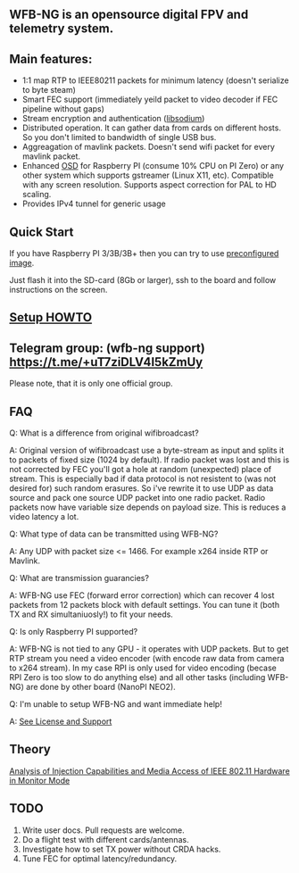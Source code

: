 ## WFB-NG is an opensource digital FPV and telemetry system.

## Main features:
 - 1:1 map RTP to IEEE80211 packets for minimum latency (doesn't serialize to byte steam)
 - Smart FEC support (immediately yeild packet to video decoder if FEC pipeline without gaps)
 - Stream encryption and authentication ([libsodium](https://download.libsodium.org/doc/))
 - Distributed operation. It can gather data from cards on different hosts. So you don't limited to bandwidth of single USB bus.
 - Aggreagation of mavlink packets. Doesn't send wifi packet for every mavlink packet.
 - Enhanced [OSD](https://github.com/svpcom/wifibroadcast_osd) for Raspberry PI (consume 10% CPU on PI Zero) or any other system which
   supports gstreamer (Linux X11, etc). Compatible with any screen resolution. Supports aspect correction for PAL to HD scaling.
 - Provides IPv4 tunnel for generic usage

## Quick Start
If you have Raspberry PI 3/3B/3B+ then you can try to use [preconfigured image](https://github.com/svpcom/wifibroadcast/releases/download/wifibroadcast-22.05/wifibroadcast_22.05-rc2-rpi3.img.gz).

Just flash it into the SD-card (8Gb or larger), ssh to the board and follow instructions on the screen.

## [Setup HOWTO](Setup-HOWTO)
## Telegram group: (**wfb-ng support**) https://t.me/+uT7ziDLV4I5kZmUy
Please note, that it is only one official group.
## FAQ
Q: What is a difference from original wifibroadcast?

A: Original version of wifibroadcast use a byte-stream as input and splits it to packets of fixed size (1024 by default). If radio packet was lost and this is not corrected by FEC you'll got a hole at random (unexpected) place of stream. This is especially bad if data protocol is not resistent to (was not desired for) such random erasures. So i've rewrite it to use UDP as data source and pack one source UDP packet into one radio packet. Radio packets now have variable size depends on payload size. This is reduces a video latency a lot.

Q: What type of data can be transmitted using WFB-NG?

A: Any UDP with packet size <= 1466. For example x264 inside RTP or Mavlink.

Q: What are transmission guarancies?

A: WFB-NG use FEC (forward error correction) which can recover 4 lost packets from 12 packets block with default settings. You can tune it (both TX and RX simultaniuosly!) to fit your needs.

Q: Is only Raspberry PI supported?

A: WFB-NG is not tied to any GPU - it operates with UDP packets. But to get RTP stream you need a video encoder (with encode raw data from camera to x264 stream). In my case RPI is only used for video encoding (becase RPI Zero is too slow to do anything else) and all other tasks (including WFB-NG) are done by other board (NanoPI NEO2).

Q: I'm unable to setup WFB-NG and want immediate help!

A: [See License and Support](License-and-Support)

## Theory
[Analysis of Injection Capabilities and Media Access of IEEE 802.11 Hardware in Monitor Mode](https://github.com/svpcom/wifibroadcast/blob/master/patches/Analysis%20of%20Injection%20Capabilities%20and%20Media%20Access%20of%20IEEE%20802.11%20Hardware%20in%20Monitor%20Mode.pdf)

## TODO
1. Write user docs. Pull requests are welcome.
2. Do a flight test with different cards/antennas.
3. Investigate how to set TX power without CRDA hacks.
4. Tune FEC for optimal latency/redundancy.